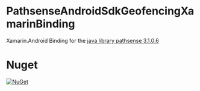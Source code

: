 # PathsenseAndroidSdkGeofencingXamarinBinding
Xamarin.Android Binding for the [java library pathsense 3.1.0.6](https://github.com/pathsense/pathsense-samples-android)


# Nuget
[![NuGet](https://img.shields.io/nuget/v/Pathsense.Location.Android.Eddy.svg?maxAge=259200)](https://www.nuget.org/packages/Pathsense.Location.Android.Eddy/)
